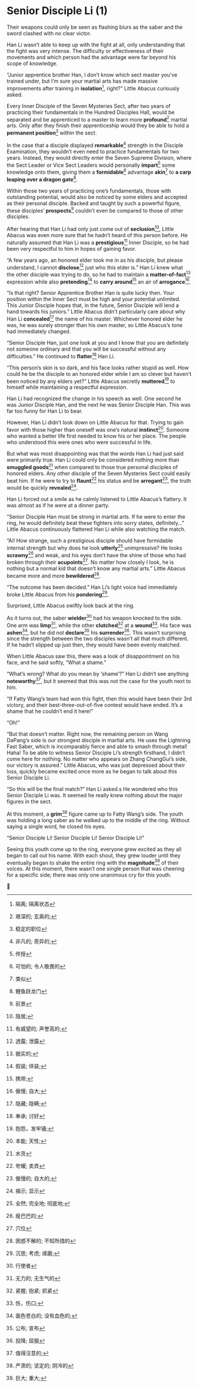 # Senior Disciple Li (1)

Their weapons could only be seen as flashing blurs as the saber and the sword clashed with no clear victor.

Han Li wasn’t able to keep up with the fight at all, only understanding that the fight was very intense. The difficulty or effectiveness of their movements and which person had the advantage were far beyond his scope of knowledge.

“Junior apprentice brother Han, I don’t know which sect master you’ve trained under, but I’m sure your martial arts has made massive improvements after training in **isolation**[^1], right?” Little Abacus curiously asked.

Every Inner Disciple of the Seven Mysteries Sect, after two years of practicing their fundamentals in the Hundred Disciples Hall, would be separated and be apprenticed to a master to learn more **profound**[^2] martial arts. Only after they finish their apprenticeship would they be able to hold a **permanent position**[^3] within the sect.

In the case that a disciple displayed **remarkable**[^4] strength in the Disciple Examination, they wouldn’t even need to practice fundamentals for two years. Instead, they would directly enter the Seven Supreme Division, where the Sect Leader or Vice Sect Leaders would personally **impart**[^5] some knowledge onto them, giving them a **formidable**[^6] advantage **akin**[^7] to **a carp leaping over a dragon gate**[^8].

Within those two years of practicing one’s fundamentals, those with outstanding potential, would also be noticed by some elders and accepted as their personal disciple. Backed and taught by such a powerful figure, these disciples’ **prospects**[^9] couldn’t even be compared to those of other disciples.

After hearing that Han Li had only just come out of **seclusion**[^10], Little Abacus was even more sure that he hadn’t heard of this person before. He naturally assumed that Han Li was a **prestigious**[^11] Inner Disciple, so he had been very respectful to him in hopes of gaining favor.

“A few years ago, an honored elder took me in as his disciple, but please understand, I cannot **disclose**[^12] just who this elder is.” Han Li knew what the other disciple was trying to do, so he had to maintain a **matter-of-fact**[^13] expression while also **pretending**[^14] to **carry around**[^15] an air of **arrogance**[^16].

“Is that right? Senior Apprentice Brother Han is quite lucky then. Your position within the Inner Sect must be high and your potential unlimited. This Junior Disciple hopes that, in the future, Senior Disciple will lend a hand towards his juniors.” Little Abacus didn’t particularly care about why Han Li **concealed**[^17] the name of his master. Whichever honored elder he was, he was surely stronger than his own master, so Little Abacus’s tone had immediately changed.

“Senior Disciple Han, just one look at you and I know that you are definitely not someone ordinary and that you will be successful without any difficulties.” He continued to **flatter**[^18] Han Li.

“This person’s skin is so dark, and his face looks rather stupid as well. How could he be the disciple to an honored elder while I am so clever but haven’t been noticed by any elders yet?” Little Abacus secretly **muttered**[^19] to himself while maintaining a respectful expression.

Han Li had recognized the change in his speech as well. One second he was Junior Disciple Han, and the next he was Senior Disciple Han. This was far too funny for Han Li to bear.

However, Han Li didn’t look down on Little Abacus for that. Trying to gain favor with those higher than oneself was one’s natural **instinct**[^20]. Someone who wanted a better life first needed to know his or her place. The people who understood this were ones who were successful in life.

But what was most disappointing was that the words Han Li had just said were primarily true. Han Li could only be considered nothing more than **smuggled goods**[^21] when compared to those true personal disciples of honored elders. Any other disciple of the Seven Mysteries Sect could easily beat him. If he were to try to **flaunt**[^22] his status and be **arrogant**[^23], the truth would be quickly **revealed**[^24].

Han Li forced out a smile as he calmly listened to Little Abacus’s flattery. It was almost as if he were at a dinner party.

“Senior Disciple Han must be strong in martial arts. If he were to enter the ring, he would definitely beat these fighters into sorry states, definitely…” Little Abacus continuously flattered Han Li while also watching the match.

“Ai! How strange, such a prestigious disciple should have formidable internal strength but why does he look **utterly**[^25] unimpressive? He looks **scrawny**[^26] and weak, and his eyes don’t have the shine of those who had broken through their **acupoints**[^27]. No matter how closely I look, he is nothing but a normal kid that doesn’t know any martial arts.” Little Abacus became more and more **bewildered**[^28].

“The outcome has been decided.” Han Li’s light voice had immediately broke Little Abacus from his **pondering**[^29].

Surprised, Little Abacus swiftly look back at the ring.

As it turns out, the saber **wielder**[^30] had his weapon knocked to the side. One arm was **limp**[^31], while the other **clutched**[^32] at a **wound**[^33]. His face was **ashen**[^34],  but he did not **declare**[^35] his **surrender**[^36]. This wasn’t surprising since the strength between the two disciples wasn’t all that much different. If he hadn’t slipped up just then, they would have been evenly matched.

When Little Abacus saw this, there was a look of disappointment on his face, and he said softly, “What a shame.”

“What’s wrong? What do you mean by ‘shame’?” Han Li didn’t see anything **noteworthy**[^37], but it seemed that this was not the case for the youth next to him.

“If Fatty Wang’s team had won this fight, then this would have been their 3rd victory, and their best-three-out-of-five contest would have ended. It’s a shame that he couldn’t end it here!”

“Oh!”

“But that doesn’t matter. Right now, the remaining person on Wang DaPang’s side is our strongest disciple in martial arts. He uses the Lightning Fast Saber, which is incomparably fierce and able to smash through metal! Haha! To be able to witness Senior Disciple Li’s strength firsthand, I didn’t come here for nothing. No matter who appears on Zhang ChangGui’s side, our victory is assured.” Little Abacus, who was just depressed about their loss, quickly became excited once more as he began to talk about this Senior Disciple Li.

“So this will be the final match?” Han Li asked.s He wondered who this Senior Disciple Li was. It seemed he really knew nothing about the major figures in the sect.

At this moment, a **grim**[^38] figure came up to Fatty Wang’s side. The youth was holding a long saber as he walked up to the middle of the ring. Without saying a single word, he closed his eyes.

“Senior Disciple Li! Senior Disciple Li! Senior Disciple Li!”

Seeing this youth come up to the ring, everyone grew excited as they all began to call out his name. With each shout, they grew louder until they eventually began to shake the entire ring with the **magnitude**[^39] of their voices. At this moment, there wasn’t one single person that was cheering for a specific side; there was only one unanimous cry for this youth.

:pencil:

[^1]: 隔离; 隔离状态
[^2]: 艰深的; 玄奥的; 
[^3]: 稳定的职位
[^4]: 非凡的; 奇异的;
[^5]: 传授
[^6]: 可怕的; 令人敬畏的
[^7]: 类似
[^8]: 鲤鱼跃龙门
[^9]: 前景
[^10]: 隐居;
[^11]: 有威望的; 声誉高的; 
[^12]: 透露; 泄露
[^13]: 据实的; 
[^14]: 假装; 佯装;
[^15]: 携带; 
[^16]: 傲慢; 自大; 
[^17]: 隐藏; 隐瞒; 
[^18]: 奉承; 讨好
[^19]: 抱怨，发牢骚; 
[^20]: 本能; 天性;
[^21]: 水货
[^22]: 夸耀; 卖弄
[^23]: 傲慢的; 自大的; 
[^24]: 揭示; 显示
[^25]: 全然; 完全地; 彻底地; 
[^26]: 瘦巴巴的; 
[^27]: 穴位
[^28]: 困惑不解的; 不知所措的
[^29]: 沉思; 考虑; 琢磨; 
[^30]: 行使者
[^31]: 无力的; 无生气的
[^32]: 紧握; 抱紧; 抓紧
[^33]: 伤，伤口;
[^34]: 面色苍白的; 没有血色的; 
[^35]: 公布; 宣布
[^36]: 投降; 屈服
[^37]: 值得注意的; 
[^38]: 严肃的; 坚定的; 阴冷的
[^39]: 巨大; 重大;